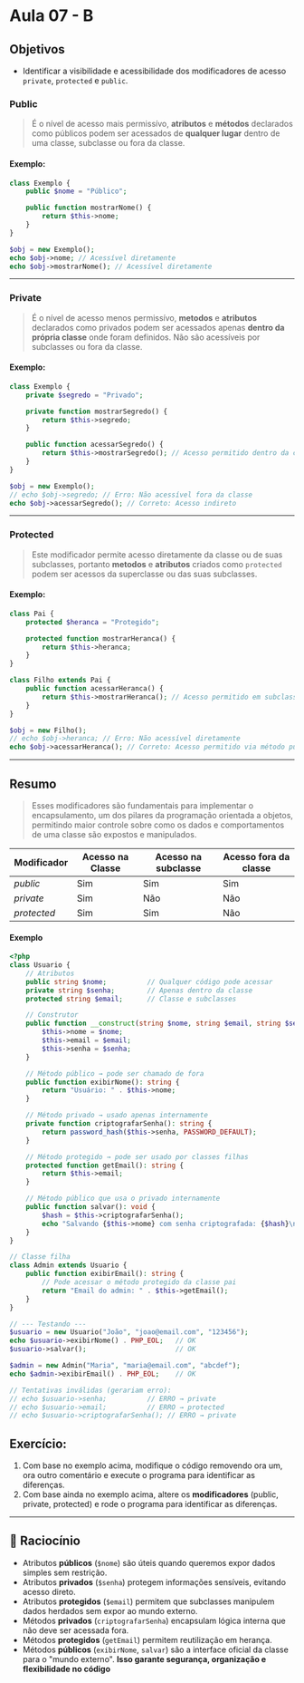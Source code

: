 # Aula 07 - B

## Objetivos
 - Identificar a visibilidade e acessibilidade dos modificadores de acesso `private`, `protected` e `public`.

 ### Public
> É o nível de acesso mais permissívo, **atributos** e **métodos** declarados como públicos podem ser acessados de **qualquer lugar** dentro de uma classe, subclasse ou fora da classe.

#### Exemplo:
```php
class Exemplo {
    public $nome = "Público";

    public function mostrarNome() {
        return $this->nome;
    }
}

$obj = new Exemplo();
echo $obj->nome; // Acessível diretamente
echo $obj->mostrarNome(); // Acessível diretamente
```

 ---
 ### Private
> É o nível de acesso menos permissívo, **metodos** e **atributos** declarados como privados podem ser acessados apenas **dentro da própria classe** onde foram definidos. Não são acessíveis por subclasses ou fora da classe.

#### Exemplo:
```php
class Exemplo {
    private $segredo = "Privado";

    private function mostrarSegredo() {
        return $this->segredo;
    }

    public function acessarSegredo() {
        return $this->mostrarSegredo(); // Acesso permitido dentro da classe
    }
}

$obj = new Exemplo();
// echo $obj->segredo; // Erro: Não acessível fora da classe
echo $obj->acessarSegredo(); // Correto: Acesso indireto
```

 ---

### Protected
> Este modificador permite acesso diretamente da classe ou de suas subclasses, portanto **metodos** e **atributos** criados como `protected` podem ser acessos da superclasse ou das suas subclasses.

#### Exemplo:
```php
class Pai {
    protected $heranca = "Protegido";

    protected function mostrarHeranca() {
        return $this->heranca;
    }
}

class Filho extends Pai {
    public function acessarHeranca() {
        return $this->mostrarHeranca(); // Acesso permitido em subclasses
    }
}

$obj = new Filho();
// echo $obj->heranca; // Erro: Não acessível diretamente
echo $obj->acessarHeranca(); // Correto: Acesso permitido via método público
```

---

## Resumo
> Esses modificadores são fundamentais para implementar o encapsulamento, um dos pilares da programação orientada a objetos, permitindo maior controle sobre como os dados e comportamentos de uma classe são expostos e manipulados.

|**Modificador**|**Acesso na Classe**|**Acesso na subclasse**| **Acesso fora da classe**|
|---------------|--------------------|-----------------------|------------------|
|*public*|Sim|Sim|Sim|
|*private*|Sim|Não|Não|
|*protected*|Sim|Sim|Não|

#### Exemplo
```php
<?php
class Usuario {
    // Atributos
    public string $nome;          // Qualquer código pode acessar
    private string $senha;        // Apenas dentro da classe
    protected string $email;      // Classe e subclasses

    // Construtor
    public function __construct(string $nome, string $email, string $senha) {
        $this->nome = $nome;
        $this->email = $email;
        $this->senha = $senha;
    }

    // Método público → pode ser chamado de fora
    public function exibirNome(): string {
        return "Usuário: " . $this->nome;
    }

    // Método privado → usado apenas internamente
    private function criptografarSenha(): string {
        return password_hash($this->senha, PASSWORD_DEFAULT);
    }

    // Método protegido → pode ser usado por classes filhas
    protected function getEmail(): string {
        return $this->email;
    }

    // Método público que usa o privado internamente
    public function salvar(): void {
        $hash = $this->criptografarSenha();
        echo "Salvando {$this->nome} com senha criptografada: {$hash}\n";
    }
}

// Classe filha
class Admin extends Usuario {
    public function exibirEmail(): string {
        // Pode acessar o método protegido da classe pai
        return "Email do admin: " . $this->getEmail();
    }
}

// --- Testando ---
$usuario = new Usuario("João", "joao@email.com", "123456");
echo $usuario->exibirNome() . PHP_EOL;   // OK
$usuario->salvar();                      // OK

$admin = new Admin("Maria", "maria@email.com", "abcdef");
echo $admin->exibirEmail() . PHP_EOL;    // OK

// Tentativas inválidas (gerariam erro):
// echo $usuario->senha;          // ERRO → private
// echo $usuario->email;          // ERRO → protected
// echo $usuario->criptografarSenha(); // ERRO → private
```

## Exercício:
1) Com base no exemplo acima, modifique o código removendo ora um, ora outro comentário e execute o programa para identificar as diferenças.
2) Com base ainda no exemplo acima, altere os **modificadores** (public, private, protected) e rode o programa para identificar as diferenças.

---
## 🧠 Raciocínio
- Atributos **públicos** (`$nome`) são úteis quando queremos expor dados simples sem restrição.
- Atributos **privados** (`$senha`) protegem informações sensíveis, evitando acesso direto.
- Atributos **protegidos** (`$email`) permitem que subclasses manipulem dados herdados sem expor ao mundo externo.
- Métodos **privados** (`criptografarSenha`) encapsulam lógica interna que não deve ser acessada fora.
- Métodos **protegidos** (`getEmail`) permitem reutilização em herança.
- Métodos **públicos** (`exibirNome`, `salvar`) são a interface oficial da classe para o "mundo externo".
**Isso garante segurança, organização e flexibilidade no código**
